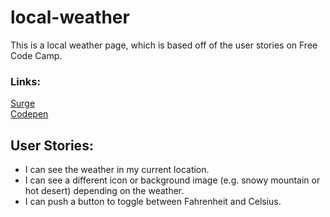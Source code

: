 # local-weather
This is a local weather page, which is based off of the user stories on Free Code Camp.

### Links:
[Surge](https://a-localweather-app.surge.sh)   
[Codepen](https://codepen.io/mattchere/pen/oeBNPv)   

## User Stories:
- I can see the weather in my current location.
- I can see a different icon or background image (e.g. snowy mountain or hot desert) depending on the weather.
- I can push a button to toggle between Fahrenheit and Celsius.